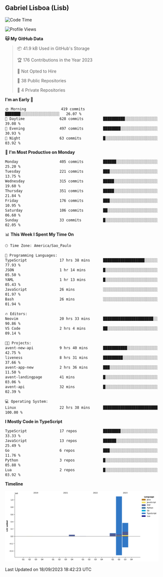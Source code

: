 ## Gabriel Lisboa (Lisb)

<!--START_SECTION:waka-->
![Code Time](http://img.shields.io/badge/Code%20Time-194%20hrs%2019%20mins-blue)

![Profile Views](http://img.shields.io/badge/Profile%20Views-0-blue)

**🐱 My GitHub Data** 

> 📦 41.9 kB Used in GitHub's Storage 
 > 
> 🏆 176 Contributions in the Year 2023
 > 
> 🚫 Not Opted to Hire
 > 
> 📜 38 Public Repositories 
 > 
> 🔑 4 Private Repositories 
 > 
**I'm an Early 🐤** 

```text
🌞 Morning                419 commits         ███████░░░░░░░░░░░░░░░░░░   26.07 % 
🌆 Daytime                628 commits         ██████████░░░░░░░░░░░░░░░   39.08 % 
🌃 Evening                497 commits         ████████░░░░░░░░░░░░░░░░░   30.93 % 
🌙 Night                  63 commits          █░░░░░░░░░░░░░░░░░░░░░░░░   03.92 % 
```
📅 **I'm Most Productive on Monday** 

```text
Monday                   405 commits         ██████░░░░░░░░░░░░░░░░░░░   25.20 % 
Tuesday                  221 commits         ███░░░░░░░░░░░░░░░░░░░░░░   13.75 % 
Wednesday                315 commits         █████░░░░░░░░░░░░░░░░░░░░   19.60 % 
Thursday                 351 commits         █████░░░░░░░░░░░░░░░░░░░░   21.84 % 
Friday                   176 commits         ███░░░░░░░░░░░░░░░░░░░░░░   10.95 % 
Saturday                 106 commits         ██░░░░░░░░░░░░░░░░░░░░░░░   06.60 % 
Sunday                   33 commits          █░░░░░░░░░░░░░░░░░░░░░░░░   02.05 % 
```


📊 **This Week I Spent My Time On** 

```text
🕑︎ Time Zone: America/Sao_Paulo

💬 Programming Languages: 
TypeScript               17 hrs 38 mins      ███████████████████░░░░░░   77.93 % 
JSON                     1 hr 14 mins        █░░░░░░░░░░░░░░░░░░░░░░░░   05.50 % 
YAML                     1 hr 13 mins        █░░░░░░░░░░░░░░░░░░░░░░░░   05.43 % 
JavaScript               26 mins             ░░░░░░░░░░░░░░░░░░░░░░░░░   01.97 % 
Bash                     26 mins             ░░░░░░░░░░░░░░░░░░░░░░░░░   01.94 % 

🔥 Editors: 
Neovim                   20 hrs 33 mins      ███████████████████████░░   90.86 % 
VS Code                  2 hrs 4 mins        ██░░░░░░░░░░░░░░░░░░░░░░░   09.14 % 

🐱‍💻 Projects: 
avent-new-api            9 hrs 40 mins       ███████████░░░░░░░░░░░░░░   42.75 % 
liveness                 8 hrs 31 mins       █████████░░░░░░░░░░░░░░░░   37.66 % 
avent-app-new            2 hrs 36 mins       ███░░░░░░░░░░░░░░░░░░░░░░   11.50 % 
avent-landingpage        41 mins             █░░░░░░░░░░░░░░░░░░░░░░░░   03.06 % 
avent-api                32 mins             █░░░░░░░░░░░░░░░░░░░░░░░░   02.39 % 

💻 Operating System: 
Linux                    22 hrs 38 mins      █████████████████████████   100.00 % 
```

**I Mostly Code in TypeScript** 

```text
TypeScript               17 repos            ████████░░░░░░░░░░░░░░░░░   33.33 % 
JavaScript               13 repos            ██████░░░░░░░░░░░░░░░░░░░   25.49 % 
Go                       6 repos             ███░░░░░░░░░░░░░░░░░░░░░░   11.76 % 
Python                   3 repos             █░░░░░░░░░░░░░░░░░░░░░░░░   05.88 % 
Lua                      2 repos             █░░░░░░░░░░░░░░░░░░░░░░░░   03.92 % 
```



**Timeline**

![Lines of Code chart](https://raw.githubusercontent.com/tenlisboa/tenlisboa/main/assets/bar_graph.png)


 Last Updated on 18/09/2023 18:42:23 UTC
<!--END_SECTION:waka-->
